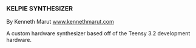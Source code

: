 ### KELPIE SYNTHESIZER
By Kenneth Marut
www.kennethmarut.com

A custom hardware synthesizer based off of the Teensy 3.2 development hardware.